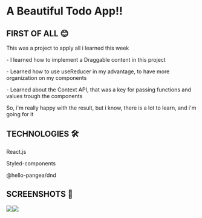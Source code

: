 # A Beautiful Todo App!!
## FIRST OF ALL 😊
<p>This was a project to apply all i learned this week</p>
<p>- I learned how to implement a Draggable content in this project</p>
<p>- Learned how to use useReducer in my advantage, to have more organization on my components</p>
<p>- Learned about the Context API, that was a key for passing functions and values trough the components</p>
<p>So, i'm really happy with the result, but i know, there is a lot to learn, and i'm going for it</p>

## TECHNOLOGIES 🛠️
<p>React.js</p>
<p>Styled-components</p>
<p>@hello-pangea/dnd</p>

## SCREENSHOTS 🌠
<div style='display: flex'>
  <img src='https://media.discordapp.net/attachments/1215464249850077244/1215464333685948426/darkMobile.png?ex=65fcd85f&is=65ea635f&hm=4acd0289a0270eb79d37f38dd665b4f5d4b95af35453283afa47835386fbe171&=&format=webp&quality=lossless' />
  <img src='https://media.discordapp.net/attachments/1215464249850077244/1215464334910816307/lightMobile.png?ex=65fcd85f&is=65ea635f&hm=fed3ccf8bb04b399a5cef8335a2585682982125d1e1289900e24e98c0f5baa22&=&format=webp&quality=lossless' />
</div>
